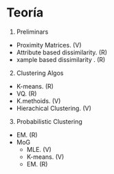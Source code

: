 # Teoría

 1. Preliminars

  * Proximity Matrices. (V)
  * Attribute based dissimilarity. (R)
  * xample based dissimilarity . (R)

 2. Clustering Algos

  * K-means. (R)
  * VQ. (R)
  * K.methoids. (V)
  * Hierachical Clustering. (V)

3. Probabilistic Clustering

  * EM. (R)
  * MoG
    * MLE. (V)
    * K-means. (V)
    * EM. (R)

